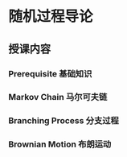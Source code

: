# 随机过程导论

## 授课内容

### Prerequisite 基础知识

### Markov Chain 马尔可夫链

### Branching Process 分支过程

### Brownian Motion 布朗运动
